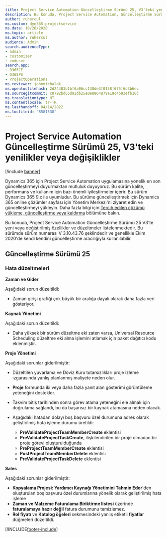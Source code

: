 ```yaml
---
title: Project Service Automation Güncelleştirme Sürümü 25, V3'teki yenilikler veya değişiklikler
description: Bu konuda, Project Service Automation, Güncelleştirme Sürümü 25, V3'teki özellikler ve düzeltmeler listelenir.
author: ruhercul
ms.custom: dyn365-projectservice
ms.date: 10/26/2020
ms.topic: article
ms.author: ruhercul
audience: Admin
search.audienceType:
- admin
- customizer
- enduser
search.app:
- D365CE
- D365PS
- ProjectOperations
ms.reviewer: johnmichalak
ms.openlocfilehash: 2d24403b1bf6a06cc138de3f0158f675f6d3b6ec
ms.sourcegitcommit: c0792bd65d92db25e0e8864879a19c4b93efb10c
ms.translationtype: HT
ms.contentlocale: tr-TR
ms.lasthandoff: 04/14/2022
ms.locfileid: "8581538"
---
```

# <a name="whats-new-or-changed-in-project-service-automation-update-release-25-v3"></a>Project Service Automation Güncelleştirme Sürümü 25, V3'teki yenilikler veya değişiklikler

[!include [banner](../includes/psa-now-project-operations.md)]

Dynamics 365 için Project Service Automation uygulamasına yönelik en son güncelleştirmeyi duyurmaktan mutluluk duyuyoruz. Bu sürüm kalite, performans ve kullanım için bazı önemli iyileştirmeler içerir. Bu sürüm Dynamics 365 9.x ile uyumludur. Bu sürüme güncelleştirmek için Dynamics 365 online çözümler sayfası için Yönetim Merkezi'ni ziyaret edin ve güncelleştirmeyi yükleyin. Daha fazla bilgi için [Tercih edilen çözümü yükleme, güncelleştirme veya kaldırma](/power-platform/admin/install-remove-preferred-solution) bölümüne bakın.

Bu konuda, Project Service Automation Güncelleştirme Sürümü 25 V3'te yeni veya değiştirilmiş özellikler ve düzeltmeler listelenmektedir. Bu sürümde sürüm numarası V 3.10.43.76 şeklindedir ve genellikle Ekim 2020'de kendi kendini güncelleştirme aracılığıyla kullanılabilir.

## <a name="update-release-25"></a>Güncelleştirme Sürümü 25

### <a name="bug-fixes"></a>Hata düzeltmeleri

**Zaman ve Gider**

Aşağıdaki sorun düzeltildi:

- Zaman girişi grafiği çok büyük bir aralığa dayalı olarak daha fazla veri gösteriyor.

**Kaynak Yönetimi**

Aşağıdaki sorun düzeltildi:

- Daha yüksek bir sürüm düzeltme eki zaten varsa, Universal Resource Scheduling düzeltme eki alma işlemini atlamak için paket dağıtıcı kodu eklenmiştir.

**Proje Yönetimi**

Aşağıdaki sorunlar giderilmiştir:

- Düzeltilen yuvarlama ve Döviz Kuru tutarsızlıkları proje izleme ızgarasında yanlış planlanmış maliyete neden olur.
- **Proje** formunda iki veya daha fazla yanıt alan gösterimi görüntüleme yeteneğini destekler.
- Takvim bitiş tarihinden sonra görev atama yeteneğini ele almak için doğrulama sağlandı, bu da başarısız bir kaynak atamasına neden olacak.
- Aşağıdaki hatadan dolayı boş başvuru özel durumuna adres olarak geliştirilmiş hata işleme durumu üretildi:

    - **PreValidateProjectTeamMemberCreate** eklentisi
    - **PreValidateProjectTaskCreate**, ilişkilendirilen bir proje olmadan bir proje görevi oluşturulduğunda
    - **PreProjectTeamMemberCreate** eklentisi
    - **PostProjectTeamMemberDelete** eklentisi
    - **PreValidateProjectTaskDelete** eklentisi

**Sales**

Aşağıdaki sorunlar giderilmiştir:

- **Kopyalama Projesi: Yardımcı Kaynağı Yönetimini Tahmin Eder**'den oluşturulan boş başvuru özel durumlarına yönelik olarak geliştirilmiş hata işleme
- **Zaman ve Malzeme Faturalama Biriktirme listesi** üzerinde **faturalamaya hazır değil** fatura durumunu temizlemez.
- **Rol fiyatı** ve **Katalog öğeleri** sekmesindeki yanlış etiketli **fiyatlar** düğmeleri düzeltildi.


[!INCLUDE[footer-include](../includes/footer-banner.md)]
